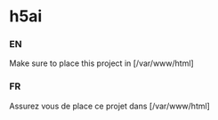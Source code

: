 # h5ai

### EN

Make sure to place this project in [/var/www/html]

### FR

Assurez vous de place ce projet dans [/var/www/html]
